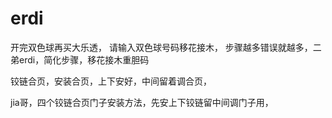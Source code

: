 # erdi

开完双色球再买大乐透， 请输入双色球号码移花接木， 步骤越多错误就越多，二弟erdi，简化步骤，移花接木重胆码


铰链合页，安装合页，上下安好，中间留着调合页，

jia哥，四个铰链合页门子安装方法，先安上下铰链留中间调门子用，


